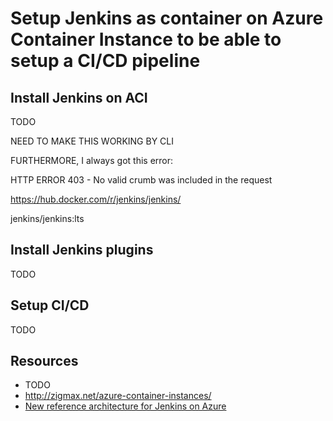 # Setup Jenkins as container on Azure Container Instance to be able to setup a CI/CD pipeline

## Install Jenkins on ACI

TODO

NEED TO MAKE THIS WORKING BY CLI

FURTHERMORE, I always got this error:

HTTP ERROR 403 - No valid crumb was included in the request

https://hub.docker.com/r/jenkins/jenkins/

jenkins/jenkins:lts

## Install Jenkins plugins

TODO

## Setup CI/CD

TODO

## Resources

- TODO
- http://zigmax.net/azure-container-instances/
- [New reference architecture for Jenkins on Azure](https://azure.microsoft.com/en-us/blog/new-reference-architecture-for-jenkins-on-azure/)